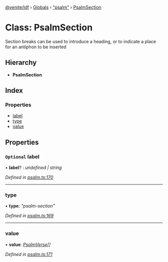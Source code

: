 [@venite/ldf](../README.md) › [Globals](../globals.md) › ["psalm"](../modules/_psalm_.md) › [PsalmSection](_psalm_.psalmsection.md)

# Class: PsalmSection

Section breaks can be used to introduce a heading, or to indicate a place for an antiphon to be inserted

## Hierarchy

* **PsalmSection**

## Index

### Properties

* [label](_psalm_.psalmsection.md#optional-label)
* [type](_psalm_.psalmsection.md#type)
* [value](_psalm_.psalmsection.md#value)

## Properties

### `Optional` label

• **label**? : *undefined | string*

*Defined in [psalm.ts:170](https://github.com/gbj/venite/blob/0214d3ea/ldf/src/psalm.ts#L170)*

___

###  type

• **type**: *"psalm-section"*

*Defined in [psalm.ts:169](https://github.com/gbj/venite/blob/0214d3ea/ldf/src/psalm.ts#L169)*

___

###  value

• **value**: *[PsalmVerse](_psalm_.psalmverse.md)[]*

*Defined in [psalm.ts:171](https://github.com/gbj/venite/blob/0214d3ea/ldf/src/psalm.ts#L171)*
